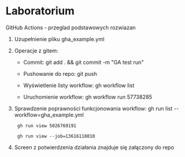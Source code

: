 # Laboratorium

GitHub Actions - przeglad podstawowych rozwiazan

1. Uzupełnienie pliku gha_example.yml

2. Operacje z gitem: 
    - Commit: 
        git add . && git commit -m "GA test run"

    - Pushowanie do repo:
        git push

    - Wyświetlenie listy workflow:
        gh workflow list
    
    - Uruchomienie workflow:
        gh workflow run 57738285

3. Sprawdzenie poprawności funkcjonowania workflow:
        gh run list --workflow=gha_example.yml

        gh run view 5026769191

        gh run view --job=13616118010

4. Screen z potwierdzenia działania znajduje się załączony do repo